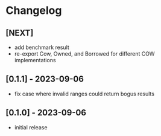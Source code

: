 # Changelog

## [NEXT]

- add benchmark result
- re-export Cow, Owned, and Borrowed for different COW implementations

## [0.1.1] - 2023-09-06

- fix case where invalid ranges could return bogus results

## [0.1.0] - 2023-09-06

- initial release
